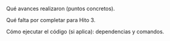 
Qué avances realizaron (puntos concretos).

Qué falta por completar para Hito 3.

Cómo ejecutar el código (si aplica): dependencias y comandos.
